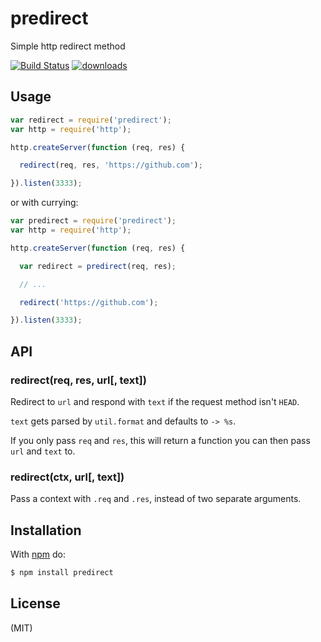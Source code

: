 
# predirect

Simple http redirect method

[![Build Status](https://travis-ci.org/juliangruber/predirect.svg)](https://travis-ci.org/juliangruber/predirect)
[![downloads](https://img.shields.io/npm/dm/predirect.svg)](https://www.npmjs.org/package/predirect)


## Usage

```js
var redirect = require('predirect');
var http = require('http');

http.createServer(function (req, res) {

  redirect(req, res, 'https://github.com');

}).listen(3333);
```

or with currying:

```js
var predirect = require('predirect');
var http = require('http');

http.createServer(function (req, res) {

  var redirect = predirect(req, res);

  // ...

  redirect('https://github.com');

}).listen(3333);
```

## API

### redirect(req, res, url[, text])

Redirect to `url` and respond with `text` if the request method isn't `HEAD`.

`text` gets parsed by `util.format` and defaults to `-> %s`.

If you only pass `req` and `res`, this will return a function you can then
pass `url` and `text` to.

### redirect(ctx, url[, text])

Pass a context with `.req` and `.res`, instead of two separate arguments.

## Installation

With [npm](http://npmjs.org) do:

```bash
$ npm install predirect
```

## License

(MIT)
